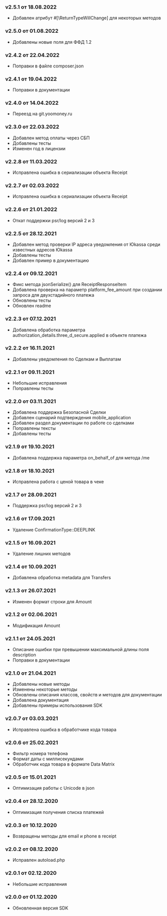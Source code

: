 ### v2.5.1 от 18.08.2022
* Добавлен атрибут #[\ReturnTypeWillChange] для некоторых методов

### v2.5.0 от 01.08.2022
* Добавлены новые поля для ФФД 1.2

### v2.4.2 от 22.04.2022
* Поправки в файле composer.json

### v2.4.1 от 19.04.2022
* Поправки в документации

### v2.4.0 от 14.04.2022
* Переезд на git.yoomoney.ru

### v2.3.0 от 22.03.2022
* Добавлен метод оплаты через СБП
* Добавлены тесты
* Изменен год в лицензии

### v2.2.8 от 11.03.2022
* Исправлена ошибка в сериализации объекта Receipt

### v2.2.7 от 02.03.2022
* Исправлена ошибка в сериализации объекта Receipt

### v2.2.6 от 21.01.2022
* Откат поддержки psr/log версий 2 и 3

### v2.2.5 от 28.12.2021
* Добавлен метод проверки IP адреса уведомления от Юkassa среди известных адресов Юkassa
* Добавлены тесты
* Добавлен пример в документацию

### v2.2.4 от 09.12.2021
* Фикс метода jsonSerialize() для ReceiptResponseItem
* Добавлена проверка на параметр platform_fee_amount при создании запроса для двухстадийного платежа 
* Обновлены тесты
* Обновлен readme

### v2.2.3 от 07.12.2021
* Добавлена обработка параметра authorization_details.three_d_secure.applied в объекте платежа

### v2.2.2 от 16.11.2021
* Добавлены уведомления по Сделкам и Выплатам

### v2.2.1 от 09.11.2021
* Небольшие исправления
* Поправлены тесты

### v2.2.0 от 03.11.2021
* Добавлена поддержка Безопасной Сделки
* Добавлен сценарий подтверждения mobile_application
* Добавлен раздел документации по работе со сделками
* Поправлены тексты
* Добавлены тесты

### v2.1.9 от 19.10.2021
* Добавлена поддержка параметра on_behalf_of для метода /me

### v2.1.8 от 18.10.2021
* Исправлена работа с ценой товара в чеке

### v2.1.7 от 28.09.2021
* Поддержка psr/log версий 2 и 3

### v2.1.6 от 17.09.2021
* Удаление ConfirmationType::DEEPLINK

### v2.1.5 от 16.09.2021
* Удаление лишних методов

### v2.1.4 от 10.09.2021
* Добавлена обработка metadata для Transfers

### v2.1.3 от 26.07.2021
* Изменен формат строки для Amount

### v2.1.2 от 02.06.2021
* Модификация Amount

### v2.1.1 от 24.05.2021
* Описание ошибки при превышении максимальной длины поля description
* Поправки в документации

### v2.1.0 от 21.04.2021
* Добавлены новые методы
* Изменены некоторые методы
* Обновлены описания классов, свойств и методов для документации
* Добавлена документация
* Добавлены примеры использования SDK

### v2.0.7 от 03.03.2021
* Исправлена ошибка в обработчике кода товара

### v2.0.6 от 25.02.2021
* Фильтр номера телефона
* Формат даты с миллисекундами
* Обработчик кода товара в формате Data Matrix

### v2.0.5 от 15.01.2021
* Оптимизация работы с Unicode в json

### v2.0.4 от 28.12.2020
* Оптимизация получения списка платежей

### v2.0.3 от 10.12.2020
* Возвращены методы для email и phone в receipt

### v2.0.2 от 08.12.2020
* Исправлен autoload.php

### v2.0.1 от 02.12.2020
* Небольшие исправления

### v2.0.0 от 01.12.2020
* Обновленная версия SDK
